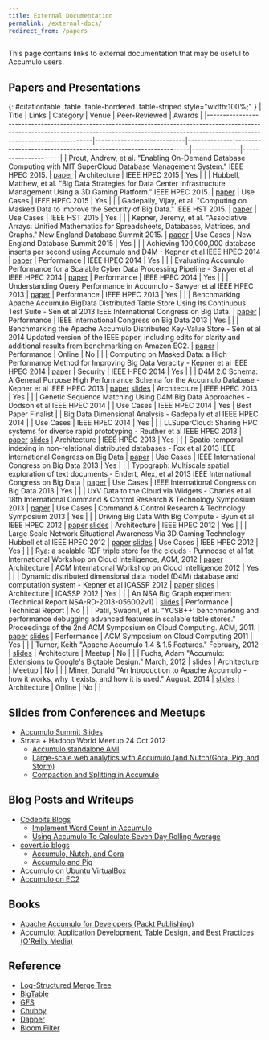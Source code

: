```yaml
---
title: External Documentation
permalink: /external-docs/
redirect_from: /papers
---
```


This page contains links to external documentation that may be useful to Accumulo users.

## Papers and Presentations

{: #citationtable .table .table-bordered .table-striped style="width:100%;" }
| Title                                                                                                                                                                                                | Links                      | Category     | Venue                                                          | Peer-Reviewed | Awards              |
|------------------------------------------------------------------------------------------------------------------------------------------------------------------------------------------------------|----------------------------|--------------|----------------------------------------------------------------|---------------|---------------------|
| Prout, Andrew, et al. "Enabling On-Demand Database Computing with MIT SuperCloud Database Management System." IEEE HPEC 2015.                                                                        | [paper][p01]               | Architecture | IEEE HPEC 2015                                                 | Yes           |                     |
| Hubbell, Matthew, et al. "Big Data Strategies for Data Center Infrastructure Management Using a 3D Gaming Platform." IEEE HPEC 2015.                                                                 | [paper][p02]               | Use Cases    | IEEE HPEC 2015                                                 | Yes           |                     |
| Gadepally, Vijay, et al. "Computing on Masked Data to improve the Security of Big Data." IEEE HST 2015.                                                                                              | [paper][p03]               | Use Cases    | IEEE HST 2015                                                  | Yes           |                     |
| Kepner, Jeremy, et al. "Associative Arrays: Unified Mathematics for Spreadsheets, Databases, Matrices, and Graphs." New England Database Summit 2015.                                                | [paper][p04]               | Use Cases    | New England Database Summit 2015                               | Yes           |                     |
| Achieving 100,000,000 database inserts per second using Accumulo and D4M - Kepner et al IEEE HPEC 2014                                                                                               | [paper][p05]               | Performance  | IEEE HPEC 2014                                                 | Yes           |                     |
| Evaluating Accumulo Performance for a Scalable Cyber Data Processing Pipeline - Sawyer et al IEEE HPEC 2014                                                                                          | [paper][p06]               | Performance  | IEEE HPEC 2014                                                 | Yes           |                     |
| Understanding Query Performance in Accumulo - Sawyer et al IEEE HPEC 2013                                                                                                                            | [paper][p07]               | Performance  | IEEE HPEC 2013                                                 | Yes           |                     |
| Benchmarking Apache Accumulo BigData Distributed Table Store Using Its Continuous Test Suite - Sen et al 2013 IEEE International Congress on Big Data.                                               | [paper][p08]               | Performance  | IEEE International Congress on Big Data 2013                   | Yes           |                     |
| Benchmarking the Apache Accumulo Distributed Key-Value Store - Sen et al 2014 Updated version of the IEEE paper, including edits for clarity and additional results from benchmarking on Amazon EC2. | [paper][p09]               | Performance  | Online                                                         | No            |                     |
| Computing on Masked Data: a High Performance Method for Improving Big Data Veracity - Kepner et al IEEE HPEC 2014                                                                                    | [paper][p10]               | Security     | IEEE HPEC 2014                                                 | Yes           |                     |
| D4M 2.0 Schema: A General Purpose High Performance Schema for the Accumulo Database - Kepner et al IEEE HPEC 2013                                                                                    | [paper][p11] [slides][s11] | Architecture | IEEE HPEC 2013                                                 | Yes           |                     |
| Genetic Sequence Matching Using D4M Big Data Approaches - Dodson et al IEEE HPEC 2014                                                                                                                |                            | Use Cases    | IEEE HPEC 2014                                                 | Yes           | Best Paper Finalist |
| Big Data Dimensional Analysis - Gadepally et al IEEE HPEC 2014                                                                                                                                       |                            | Use Cases    | IEEE HPEC 2014                                                 | Yes           |                     |
| LLSuperCloud: Sharing HPC systems for diverse rapid prototyping - Reuther et al IEEE HPEC 2013                                                                                                       | [paper][p12] [slides][s12] | Architecture | IEEE HPEC 2013                                                 | Yes           |                     |
| Spatio-temporal indexing in non-relational distributed databases - Fox et al 2013 IEEE International Congress on Big Data                                                                            | [paper][p13]               | Use Cases    | IEEE International Congress on Big Data 2013                   | Yes           |                     |
| Typograph: Multiscale spatial exploration of text documents - Endert, Alex, et al 2013 IEEE International Congress on Big Data                                                                       | [paper][p14]               | Use Cases    | IEEE International Congress on Big Data 2013                   | Yes           |                     |
| UxV Data to the Cloud via Widgets - Charles et al 18th International Command &amp; Control Research &amp; Technology Symposium 2013                                                                  | [paper][p15]               | Use Cases    | Command &amp; Control Research &amp; Technology Symposium 2013 | Yes           |                     |
| Driving Big Data With Big Compute - Byun et al IEEE HPEC 2012                                                                                                                                        | [paper][p16] [slides][s16] | Architecture | IEEE HPEC 2012                                                 | Yes           |                     |
| Large Scale Network Situational Awareness Via 3D Gaming Technology - Hubbell et al IEEE HPEC 2012                                                                                                    | [paper][p17] [slides][s17] | Use Cases    | IEEE HPEC 2012                                                 | Yes           |                     |
| Rya: a scalable RDF triple store for the clouds - Punnoose et al 1st International Workshop on Cloud Intelligence, ACM, 2012                                                                         | [paper][p18]               | Architecture | ACM International Workshop on Cloud Intelligence 2012          | Yes           |                     |
| Dynamic distributed dimensional data model (D4M) database and computation system - Kepner et al ICASSP 2012                                                                                          | [paper][p19] [slides][s19] | Architecture | ICASSP 2012                                                    | Yes           |                     |
| An NSA Big Graph experiment (Technical Report NSA-RD-2013-056002v1)                                                                                                                                  | [slides][s20]              | Performance  | Technical Report                                               | No            |                     |
| Patil, Swapnil, et al. "YCSB++: benchmarking and performance debugging advanced features in scalable table stores." Proceedings of the 2nd ACM Symposium on Cloud Computing. ACM, 2011.              | [paper][p21] [slides][s21] | Performance  | ACM Symposium on Cloud Computing 2011                          | Yes           |                     |
| Turner, Keith "Apache Accumulo 1.4 &amp; 1.5 Features." February, 2012                                                                                                                               | [slides][s22]              | Architecture | Meetup                                                         | No            |                     |
| Fuchs, Adam "Accumulo: Extensions to Google's Bigtable Design." March, 2012                                                                                                                          | [slides][s23]              | Architecture | Meetup                                                         | No            |                     |
| Miner, Donald "An Introduction to Apache Accumulo - how it works, why it exists, and how it is used." August, 2014                                                                                   | [slides][s24]              | Architecture | Online                                                         | No            |                     |

<script type="text/javascript">
$(function() {
$("#citationtable").dataTable();
});
</script>

## Slides from Conferences and Meetups

 - [Accumulo Summit Slides](https://www.slideshare.net/AccumuloSummit)
 - Strata + Hadoop World Meetup 24 Oct 2012
    - [Accumulo standalone AMI](https://aws.amazon.com/amis/accumulo-standalone-20121019)
    - [Large-scale web analytics with Accumulo (and Nutch/Gora, Pig, and Storm)](https://www.slideshare.net/jasontrost/accumulo-at-endgame)
    - [Compaction and Splitting in Accumulo](https://www.slideshare.net/hortonworks/compaction-and-splitting-in-apache-accumulo)

## Blog Posts and Writeups

 - [Codebits Blogs](http://affy.blogspot.com/search?q=accumulo&by-date=true)
    - [Implement Word Count in Accumulo](http://affy.blogspot.com/2012/04/implement-word-count-in-accumulo.html)
    - [Using Accumulo To Calculate Seven Day Rolling Average](http://affy.blogspot.com/2012/04/using-accumulo-to-calculate-seven-day.html)
 - [covert.io blogs](http://www.covert.io/)
    - [Accumulo, Nutch, and Gora](http://www.covert.io/post/18414889381/accumulo-nutch-and-gora)
    - [Accumulo and Pig](http://www.covert.io/post/18605091231/accumulo-and-pig)
 - [Accumulo on Ubuntu VirtualBox](https://gist.github.com/1535657)
 - [Accumulo on EC2](http://www.accumulodata.com/ec2.html)

## Books

 - [Apache Accumulo for Developers (Packt Publishing)](https://www.packtpub.com/apache-accumulo-for-developers/book)
 - [Accumulo: Application Development, Table Design, and Best Practices (O'Reilly Media)](https://shop.oreilly.com/product/0636920032304.do)

## Reference

 - [Log-Structured Merge Tree](https://citeseerx.ist.psu.edu/viewdoc/download?doi=10.1.1.44.2782&rep=rep1&type=pdf)
 - [BigTable](https://research.google.com/archive/bigtable.html)
 - [GFS](https://research.google.com/archive/gfs.html)
 - [Chubby](https://research.google.com/archive/chubby.html)
 - [Dapper](https://research.google.com/pubs/pub36356.html)
 - [Bloom Filter](https://en.wikipedia.org/wiki/Bloom_filter)

[p01]: https://arxiv.org/abs/1506.08506
[p02]: https://arxiv.org/abs/1506.08505
[p03]: https://arxiv.org/abs/1504.01287
[p04]: https://arxiv.org/abs/1501.05709
[p05]: https://arxiv.org/abs/1406.4923
[p06]: https://arxiv.org/abs/1407.5661
[p07]: http://ieee-hpec.org/2013/index_htm_files/28-2868615.pdf
[p08]: https://sqrrl.com/media/Accumulo-Benchmark-10312013-1.pdf
[p09]: accumulo-benchmarking-2.1.pdf
[p10]: https://arxiv.org/abs/1406.5751
[p11]: http://ieee-hpec.org/2013/index_htm_files/11-Kepner-D4Mschema-IEEE-HPEC.pdf
[s11]: http://ieee-hpec.org/2013/index_htm_files/11_130716-D4Mschema.pdf
[p12]: http://ieee-hpec.org/2013/index_htm_files/26-HPEC13_LLSuperCloud_Reuther_final.pdf
[s12]: http://ieee-hpec.org/2013/index_htm_files/HPEC+2013+Reuther+SuperCloud+final.pdf
[p13]: http://geomesa.github.io/assets/outreach/SpatioTemporalIndexing_IEEEcopyright.pdf
[p14]: https://people.cs.vt.edu/aendert/Alex_Endert/Research_files/Typograph.pdf
[p15]: http://www.dodccrp.org/events/18th_iccrts_2013/post_conference/papers/051.pdf
[p16]: http://www.mit.edu/~kepner/pubs/ByunKepner_2012_BigData_Paper.pdf
[s16]: http://ieee-hpec.org/2012/index_htm_files/42_ID18.pptx
[p17]: http://ieee-hpec.org/2012/index_htm_files/HPEC12_Hubbell.pdf
[s17]: http://ieee-hpec.org/2012/index_htm_files/31_ID20.pptx
[p18]: https://sqrrl.com/media/Rya_CloudI20121.pdf
[p19]: http://www.mit.edu/~kepner/pubs/Kepner_2012_D4M_Paper.pdf
[s19]: http://www.mit.edu/~kepner/pubs/Kepner_2012_D4M_Slides.pdf
[s20]: http://www.pdl.cmu.edu/SDI/2013/slides/big_graph_nsa_rd_2013_56002v1.pdf
[p21]: http://www.pdl.cmu.edu/PDL-FTP/Storage/socc2011.pdf
[s21]: http://www.cercs.gatech.edu/opencirrus/OCsummit11/presentations/patil.pdf
[s22]: https://home.apache.org/~kturner/accumulo14_15.pdf
[s23]: https://home.apache.org/~afuchs/slides/morgan_state_talk.pdf
[s24]: https://www.slideshare.net/DonaldMiner/an-introduction-to-accumulo

